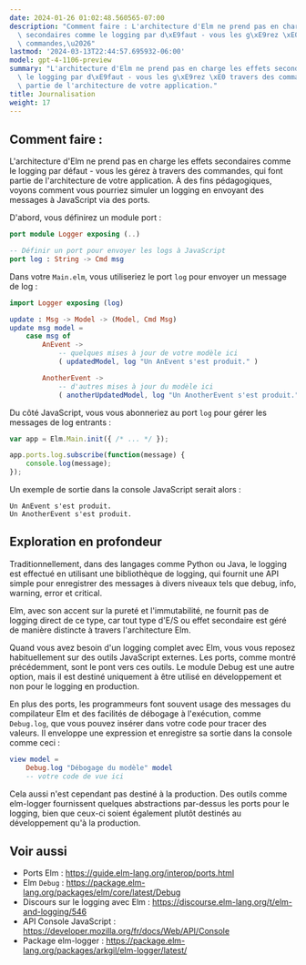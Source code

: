 ```yaml
---
date: 2024-01-26 01:02:48.560565-07:00
description: "Comment faire : L'architecture d'Elm ne prend pas en charge les effets\
  \ secondaires comme le logging par d\xE9faut - vous les g\xE9rez \xE0 travers des\
  \ commandes,\u2026"
lastmod: '2024-03-13T22:44:57.695932-06:00'
model: gpt-4-1106-preview
summary: "L'architecture d'Elm ne prend pas en charge les effets secondaires comme\
  \ le logging par d\xE9faut - vous les g\xE9rez \xE0 travers des commandes, qui font\
  \ partie de l'architecture de votre application."
title: Journalisation
weight: 17
---
```


## Comment faire :
L'architecture d'Elm ne prend pas en charge les effets secondaires comme le logging par défaut - vous les gérez à travers des commandes, qui font partie de l'architecture de votre application. À des fins pédagogiques, voyons comment vous pourriez simuler un logging en envoyant des messages à JavaScript via des ports.

D'abord, vous définirez un module port :

```Elm
port module Logger exposing (..)

-- Définir un port pour envoyer les logs à JavaScript
port log : String -> Cmd msg
```

Dans votre `Main.elm`, vous utiliseriez le port `log` pour envoyer un message de log :

```Elm
import Logger exposing (log)

update : Msg -> Model -> (Model, Cmd Msg)
update msg model =
    case msg of
        AnEvent ->
            -- quelques mises à jour de votre modèle ici
            ( updatedModel, log "Un AnEvent s'est produit." )

        AnotherEvent ->
            -- d'autres mises à jour du modèle ici
            ( anotherUpdatedModel, log "Un AnotherEvent s'est produit." )
```

Du côté JavaScript, vous vous abonneriez au port `log` pour gérer les messages de log entrants :

```JavaScript
var app = Elm.Main.init({ /* ... */ });

app.ports.log.subscribe(function(message) {
    console.log(message);
});
```

Un exemple de sortie dans la console JavaScript serait alors :

```
Un AnEvent s'est produit.
Un AnotherEvent s'est produit.
```

## Exploration en profondeur
Traditionnellement, dans des langages comme Python ou Java, le logging est effectué en utilisant une bibliothèque de logging, qui fournit une API simple pour enregistrer des messages à divers niveaux tels que debug, info, warning, error et critical.

Elm, avec son accent sur la pureté et l'immutabilité, ne fournit pas de logging direct de ce type, car tout type d'E/S ou effet secondaire est géré de manière distincte à travers l'architecture Elm.

Quand vous avez besoin d'un logging complet avec Elm, vous vous reposez habituellement sur des outils JavaScript externes. Les ports, comme montré précédemment, sont le pont vers ces outils. Le module Debug est une autre option, mais il est destiné uniquement à être utilisé en développement et non pour le logging en production.

En plus des ports, les programmeurs font souvent usage des messages du compilateur Elm et des facilités de débogage à l'exécution, comme `Debug.log`, que vous pouvez insérer dans votre code pour tracer des valeurs. Il enveloppe une expression et enregistre sa sortie dans la console comme ceci :

```Elm
view model =
    Debug.log "Débogage du modèle" model
    -- votre code de vue ici
```

Cela aussi n'est cependant pas destiné à la production. Des outils comme elm-logger fournissent quelques abstractions par-dessus les ports pour le logging, bien que ceux-ci soient également plutôt destinés au développement qu'à la production.

## Voir aussi
- Ports Elm : https://guide.elm-lang.org/interop/ports.html
- Elm `Debug` : https://package.elm-lang.org/packages/elm/core/latest/Debug
- Discours sur le logging avec Elm : https://discourse.elm-lang.org/t/elm-and-logging/546
- API Console JavaScript : https://developer.mozilla.org/fr/docs/Web/API/Console
- Package elm-logger : https://package.elm-lang.org/packages/arkgil/elm-logger/latest/
